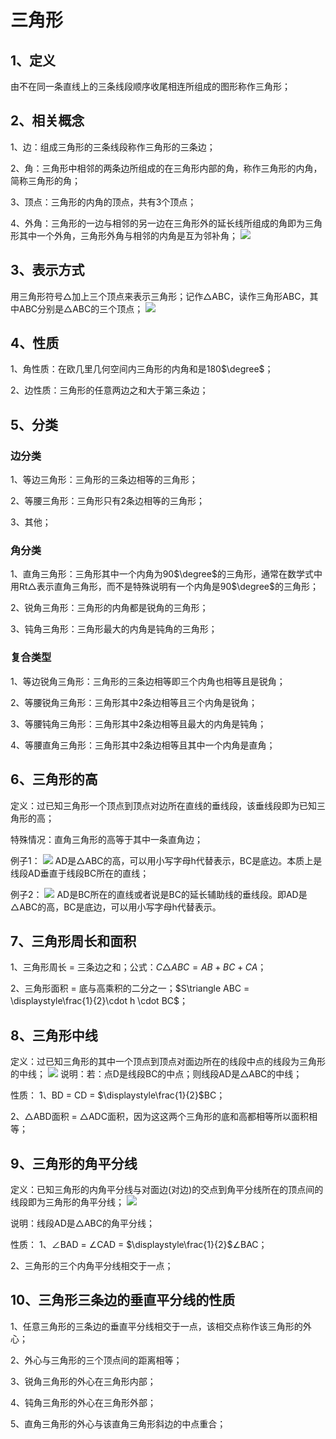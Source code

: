 # 三角形
## 1、定义
由不在同一条直线上的三条线段顺序收尾相连所组成的图形称作三角形；

## 2、相关概念
1、边：组成三角形的三条线段称作三角形的三条边；

2、角：三角形中相邻的两条边所组成的在三角形内部的角，称作三角形的内角，简称三角形的角；

3、顶点：三角形的内角的顶点，共有3个顶点；

4、外角：三角形的一边与相邻的另一边在三角形外的延长线所组成的角即为三角形其中一个外角，三角形外角与相邻的内角是互为邻补角；
![](../images/三角形02.png)

## 3、表示方式
用三角形符号$\triangle$加上三个顶点来表示三角形；记作$\triangle$ABC，读作三角形ABC，其中ABC分别是$\triangle$ABC的三个顶点；
![](../images/三角形01.png)

## 4、性质
1、角性质：在欧几里几何空间内三角形的内角和是180$\degree$；

2、边性质：三角形的任意两边之和大于第三条边；

## 5、分类
### 边分类
1、等边三角形：三角形的三条边相等的三角形；

2、等腰三角形：三角形只有2条边相等的三角形；

3、其他；

### 角分类
1、直角三角形：三角形其中一个内角为90$\degree$的三角形，通常在数学式中用Rt$\triangle$表示直角三角形，而不是特殊说明有一个内角是90$\degree$的三角形；

2、锐角三角形：三角形的内角都是锐角的三角形；

3、钝角三角形：三角形最大的内角是钝角的三角形；

### 复合类型
1、等边锐角三角形：三角形的三条边相等即三个内角也相等且是锐角；

2、等腰锐角三角形：三角形其中2条边相等且三个内角是锐角；

3、等腰钝角三角形：三角形其中2条边相等且最大的内角是钝角；

4、等腰直角三角形：三角形其中2条边相等且其中一个内角是直角；


## 6、三角形的高
定义：过已知三角形一个顶点到顶点对边所在直线的垂线段，该垂线段即为已知三角形的高；

特殊情况：直角三角形的高等于其中一条直角边；

例子1：
![](../images/三角形03.png)
AD是$\triangle$ABC的高，可以用小写字母h代替表示，BC是底边。本质上是线段AD垂直于线段BC所在的直线；

例子2：
![](../images/三角形04.png)
AD是BC所在的直线或者说是BC的延长辅助线的垂线段。即AD是$\triangle$ABC的高，BC是底边，可以用小写字母h代替表示。

## 7、三角形周长和面积
1、三角形周长 = 三条边之和；公式：$C\triangle ABC = AB + BC + CA$；

2、三角形面积 = 底与高乘积的二分之一；$S\triangle ABC = \displaystyle\frac{1}{2}\cdot h \cdot BC$；

## 8、三角形中线
定义：过已知三角形的其中一个顶点到顶点对面边所在的线段中点的线段为三角形的中线；
![](../images/三角形05.png)
说明：若：点D是线段BC的中点；则线段AD是$\triangle$ABC的中线；

性质：
1、BD = CD = $\displaystyle\frac{1}{2}$BC；

2、$\triangle$ABD面积 = $\triangle$ADC面积，因为这这两个三角形的底和高都相等所以面积相等；

## 9、三角形的角平分线
定义：已知三角形的内角平分线与对面边(对边)的交点到角平分线所在的顶点间的线段即为三角形的角平分线；
![](../images/三角形06.png)

说明：线段AD是$\triangle$ABC的角平分线；

性质：
1、$\angle$BAD = $\angle$CAD = $\displaystyle\frac{1}{2}$$\angle$BAC；

2、三角形的三个内角平分线相交于一点；

## 10、三角形三条边的垂直平分线的性质
1、任意三角形的三条边的垂直平分线相交于一点，该相交点称作该三角形的外心；

2、外心与三角形的三个顶点间的距离相等；

3、锐角三角形的外心在三角形内部；

4、钝角三角形的外心在三角形外部；

5、直角三角形的外心与该直角三角形斜边的中点重合；
